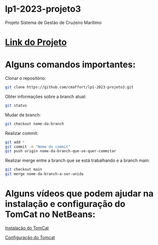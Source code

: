 # lp1-2023-projeto3
Projeto Sistema de Gestão de Cruzeiro Marítimo
# [Link do Projeto](https://docs.google.com/document/d/1TNPGaOREDJse_yELnOhYygZwdwmEGo4s5iy_OJ7Jt7o/edit#heading=h.falsb9wpma3s)

# Alguns comandos importantes:

Clonar o repositório: 

```bash
git clone https://github.com/cmaffort/lp1-2023-projeto3.git
```

Obter informações sobre a branch atual:

```bash
git status
```

Mudar de branch:

```bash
git checkout nome-da-branch
```

Realizar commit:

```bash
git add *
git commit -m "Nome do commit"
git push origin nome-da-branch-que-se-quer-commitar
```

Realizar merge entre a branch que se está trabalhando e a branch main:

```bash
git checkout main
git merge nome-da-branch-a-ser-unida
```

# Alguns vídeos que podem ajudar na instalação e configuração do TomCat no NetBeans:

[Instalação do TomCat](https://www.youtube.com/watch?v=ETftDtT5Bc8)

[Configuração do Tomcat](https://www.youtube.com/watch?v=KnkKZ2zDfIM)
